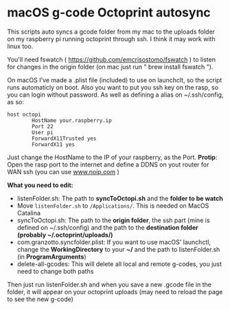 # macOS g-code Octoprint autosync
This scripts auto syncs a gcode folder from my mac to the uploads folder on my raspberry pi running octoprint through ssh. I think it may work with linux too.

You'll need fswatch ( https://github.com/emcrisostomo/fswatch ) to listen for changes in the origin folder (on mac just run " brew install fswatch ").

On macOS I've made a .plist file (included) to use on launchclt, so the script runs automaticly on boot.
Also you want to put you ssh key on the rasp, so you can login without password. As well as defining a alias on ~/.ssh/config, as so:

```
host octopi
        HostName your.raspberry.ip
        Port 22
        User pi
        ForwardX11Trusted yes
        ForwardX11 yes
```

Just change the HostName to the IP of your raspberry, as the Port.
**Protip**: Open the rasp port to the internet and define a DDNS on yout router for WAN ssh (you can use www.noip.com )

**What you need to edit:**

* listenFolder.sh: The path to **syncToOctopi.sh** and the **folder to be watch**
* Move `listenFolder.sh` to `/Applications/`. This is needed on MacOS Catalina
* syncToOctopi.sh: The path to the **origin folder**, the ssh part (mine is defined on ~/.ssh/config) and the path to the **destination folder (probably ~/.octoprint/uploads/)**
* com.granzotto.syncfolder.plist: If you want to use macOS' launchctl, change the **WorkingDirectory** to your **~/** and the path to listenFolder.sh (in **ProgramArguments**)
* delete-all-gcodes: This will delete all local and remote g-codes, you just need to change both paths

Then just run listenFolder.sh and when you save a new .gcode file in the folder, it will appear on your octoprint uploads (may need to reload the page to see the new g-code)
